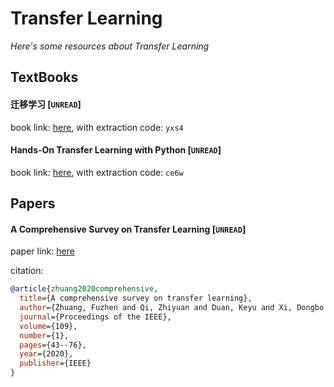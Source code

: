 # Transfer Learning
*Here's some resources about Transfer Learning*


## TextBooks

#### 迁移学习 [`UNREAD`]
book link: [here](https://pan.baidu.com/s/1mcxYEl6dUElThgI8jhP1QQ), with extraction code: `yxs4`



#### Hands-On Transfer Learning with Python [`UNREAD`]
book link: [here](https://pan.baidu.com/s/1QLPYiWA7DeKrZEpb4f0XiA), with extraction code: `ce6w`



## Papers


#### A Comprehensive Survey on Transfer Learning [`UNREAD`]
paper link: [here](https://arxiv.org/pdf/1911.02685)

citation: 
```bibtex
@article{zhuang2020comprehensive,
  title={A comprehensive survey on transfer learning},
  author={Zhuang, Fuzhen and Qi, Zhiyuan and Duan, Keyu and Xi, Dongbo and Zhu, Yongchun and Zhu, Hengshu and Xiong, Hui and He, Qing},
  journal={Proceedings of the IEEE},
  volume={109},
  number={1},
  pages={43--76},
  year={2020},
  publisher={IEEE}
}
```

